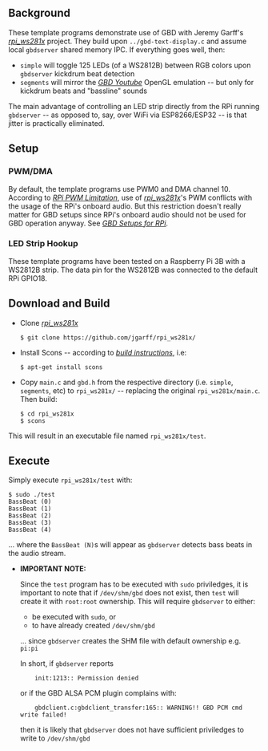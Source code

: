 ## Background

These template programs demonstrate use of GBD with Jeremy Garff's [*rpi_ws281x*](https://github.com/jgarff/rpi_ws281x) project. They build upon `../gbd-text-display.c` and assume local `gbdserver` shared memory IPC. If everything goes well, then:
* `simple` will toggle 125 LEDs (of a WS2812B) between RGB colors upon `gbdserver` kickdrum beat detection
* `segments` will mirror the [*GBD Youtube*](https://youtu.be/1wmrO51TZqA) OpenGL emulation -- but only for kickdrum beats and "bassline" sounds

The main advantage of controlling an LED strip directly from the RPi running `gbdserver` -- as opposed to, say, over WiFi via ESP8266/ESP32 -- is that jitter is practically eliminated.

## Setup

### PWM/DMA

By default, the template programs use PWM0 and DMA channel 10. According to [*RPi PWM Limitation*](https://github.com/jgarff/rpi_ws281x#pwm), use of [*rpi_ws281x*](https://github.com/jgarff/rpi_ws281x)'s PWM conflicts with the usage of the RPi's onboard audio. But this restriction doesn't really matter for GBD setups since RPi's onboard audio should not be used for GBD operation anyway. See [*GBD Setups for RPi*](https://github.com/generic-beat-detector/GBD/wiki/The-GBD-IoT-Framework#gbd-setups-for-the-raspberry-pi).

### LED Strip Hookup

These template programs have been tested on a Raspberry Pi 3B with a WS2812B strip. The data pin for the WS2812B was connected to the default RPi GPIO18.

## Download and Build

* Clone [*rpi_ws281x*](https://github.com/jgarff/rpi_ws281x) 

      $ git clone https://github.com/jgarff/rpi_ws281x/

* Install Scons -- according to [*build instructions*](https://github.com/jgarff/rpi_ws281x#build), i.e:
		
      $ apt-get install scons

* Copy `main.c` and `gbd.h` from the respective directory (i.e. `simple`, `segments`, etc) to `rpi_ws281x/` -- replacing the original `rpi_ws281x/main.c`. Then build:
	
      $ cd rpi_ws281x	
      $ scons

This will result in an executable file named `rpi_ws281x/test`. 

## Execute

Simply execute `rpi_ws281x/test` with:

	$ sudo ./test 
	BassBeat (0)
	BassBeat (1)
	BassBeat (2)
	BassBeat (3)
	BassBeat (4)

... where the `BassBeat (N)`s will appear as `gbdserver` detects bass beats in the audio stream.


* __IMPORTANT NOTE:__ 

	Since the `test` program has to be executed with `sudo` priviledges, it is important to note that if `/dev/shm/gbd` does not exist, then `test` will create it with `root:root` ownership. This will require `gbdserver` to either:
	* be executed with `sudo`, or 
	* to have already created `/dev/shm/gbd`  
	
	... since `gbdserver` creates the SHM file with default ownership e.g. `pi:pi`

	In short, if `gbdserver` reports

          init:1213:: Permission denied

	or if the GBD ALSA PCM plugin complains with:

          gbdclient.c:gbdclient_transfer:165:: WARNING!! GBD PCM cmd write failed!

	then it is likely that `gbdserver` does not have sufficient priviledges to write to `/dev/shm/gbd`



